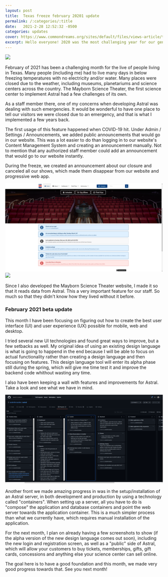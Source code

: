 ```yaml
---
layout: post
title:  Texas freeze february 20201 update
permalink: /:categories/:title
date:   2021-2-28 12:52:32 -0500
categories: updates
cover: https://www.commondreams.org/sites/default/files/views-article/texas_0_0.jpg
excerpt: Hello everyone! 2020 was the most challenging year for our generation, and things were not different with me.
---
```


<img src="https://www.commondreams.org/sites/default/files/views-article/texas_0_0.jpg" class="ui image" />

February of 2021 has been a challenging month for the live of people living in Texas. Many people
(including me) had to live many days in below freezing temperatures with no electricity and/or
water. Many places were closed due to the weather, including museums, planetariums and science
centers across the country. The Mayborn Science Theater, the first science center to implement Astral
had a few challenges of its own. 

As a staff member there, one of my concerns when developing Astral was dealing with such emergencies.
It would be wonderful to have one place to tell our visitors we were closed due to an emergency, and
that is what I implemented a few years back.

The first usage of this feature happened when COVID-19 hit. Under Admin / Settings / Announcements,
we added public announcements that would go in our website. This was a lot easier to do than
logging in to our website's Content Management System and creating an announcement manually.
Not to mention that any authorized staff member could add an announcement that would go to our
website instantly. 

During the freeze, we created an announcement about our closure and canceled all
our shows, which made them disappear from our website and progressive web app.

<img src="/assets/images/Screenshot_20210228_130426.png" class="ui image" />

<img src="/assets/images/mst.ctcd.org_(iPhoneX).png" class="ui image" />

Since I also developed the Mayborn Science Theater website, I made it so that it reads data from
Astral. This a very important feature for our staff. So much so that they didn't know how they
lived without it before.

### February 2021 beta update

This month I have been focusing on figuring out how to create the best user interface (UI) and
user experience (UX) possible for mobile, web and desktop.

I tried several new UI technologies and found great ways to improve, but a few setbacks as well.
My original idea of using an existing design language is what is going to happend in the end because
I will be able to focus on actual functionality rather than creating a design language and then
focusing on features. This design language tool will enter its alpha phase still during the spring,
which will give me time test it and improve the backend code whithout wasting any time.

I also have been keeping a wall with features and improvements for Astral. Take a look and see what
we have in mind.

<img src="/assets/images/Screenshot_20210228_132238.png" class="ui image">

Another front we made amazing progress in was in the setup/installation of an Astral server, in
both development and production by using a technology called "containers". When setting up a server,
all you have to do is "compose" the application and database containers and point the web server
towards the application container. This is a much simpler process than what we currently have, which
requires manual installation of the application.

For the next month, I plan on already having a few screenshots to show (if the alpha version of the
new design language comes out soon), including the new login and registration screen, as well as
a "public" side of Astral, which will allow your customers to buy tickets, memberships, gifts, 
gift cards, concessions and anything else your science center can sell online. 

The goal here is to have a good foundation and this month, we made very good progress towards that.
See you next month!
